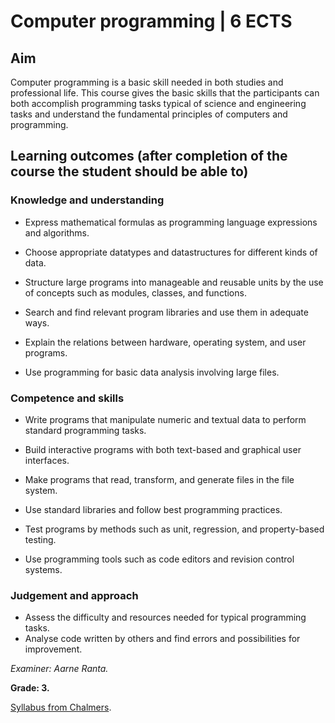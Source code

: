 # Computer programming | 6 ECTS

## Aim

Computer programming is a basic skill needed in both studies and professional life. This course gives the basic skills that the participants can both accomplish programming tasks typical of science and engineering tasks and understand the fundamental principles of computers and programming.

## Learning outcomes (after completion of the course the student should be able to)

### Knowledge and understanding

- Express mathematical formulas as programming language expressions and algorithms.

- Choose appropriate datatypes and datastructures for different kinds of data.

- Structure large programs into manageable and reusable units by the use of concepts such as modules, classes, and functions.

- Search and find relevant program libraries and use them in adequate ways.

- Explain the relations between hardware, operating system, and user programs.

- Use programming for basic data analysis involving large files.

### Competence and skills

- Write programs that manipulate numeric and textual data to perform standard programming tasks.

- Build interactive programs with both text-based and graphical user interfaces.

- Make programs that read, transform, and generate files in the file system.

- Use standard libraries and follow best programming practices.

- Test programs by methods such as unit, regression, and property-based testing.

- Use programming tools such as code editors and revision control systems.

### Judgement and approach

- Assess the difficulty and resources needed for typical programming tasks.
- Analyse code written by others and find errors and possibilities for improvement.

*Examiner: Aarne Ranta.*

**Grade: 3.**

[Syllabus from Chalmers](https://www.chalmers.se/en/education/your-studies/find-course-and-programme-syllabi/course-syllabus/TIN214/?acYear=2020%2F2021).
